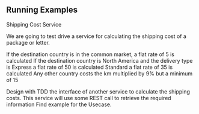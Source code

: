 ## Running Examples

Shipping Cost Service

We are going to test drive a service for calculating the shipping cost of a package or letter.

If the destination country is in the common market, a flat rate of 5 is calculated
If the destination country is North America and the delivery type is
Express a flat rate of 50 is calculated
Standard a flat rate of 35 is calculated
Any other country costs the km multiplied by 9% but a minimum of 15

Design with TDD the interface of another service to calculate the shipping costs. This service will use some REST call to retrieve the required information
Find example for the Usecase.
